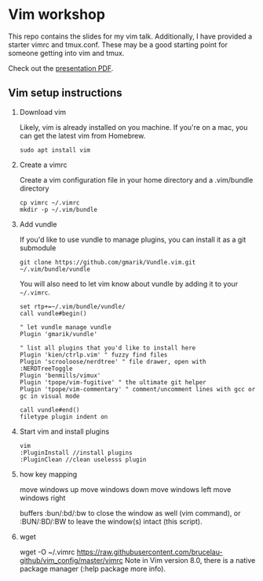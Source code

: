# Vim workshop

This repo contains the slides for my vim talk. Additionally, I have provided a starter vimrc and tmux.conf. These may be a good starting point for someone getting into vim and tmux.

Check out the [presentation PDF](vim-workshop.pdf).

## Vim setup instructions

1. Download vim

	Likely, vim is already installed on you machine. If you're on a mac, you can get the latest vim from Homebrew.

	```shell
	sudo apt install vim
	```

1. Create a vimrc

	Create a vim configuration file in your home directory and a .vim/bundle directory
	```shell
	cp vimrc ~/.vimrc
	mkdir -p ~/.vim/bundle
	```

1. Add vundle

	If you'd like to use vundle to manage plugins, you can install it as a git submodule
	```shell
	git clone https://github.com/gmarik/Vundle.vim.git ~/.vim/bundle/vundle
	```

	You will also need to let vim know about vundle by adding it to your `~/.vimrc`.
	```vim
	set rtp+=~/.vim/bundle/vundle/
	call vundle#begin()

	" let vundle manage vundle
	Plugin 'gmarik/vundle'

	" list all plugins that you'd like to install here
	Plugin 'kien/ctrlp.vim' " fuzzy find files
	Plugin 'scrooloose/nerdtree' " file drawer, open with :NERDTreeToggle
	Plugin 'benmills/vimux'
	Plugin 'tpope/vim-fugitive' " the ultimate git helper
	Plugin 'tpope/vim-commentary' " comment/uncomment lines with gcc or gc in visual mode

	call vundle#end()
	filetype plugin indent on
	```

1. Start vim and install plugins

	```shell
	vim
	:PluginInstall //install plugins
	:PluginClean //clean uselesss plugin
	```
2. how key mapping

	<c-j> move windows up
	<c-k> move windows down
	<c-h> move windows left
	<c-l> move windows right

	buffers
	:bun/:bd/:bw to close the window as well (vim command), or
	:BUN/:BD/:BW to leave the window(s) intact (this script).
3. wget

	wget -O ~/.vimrc https://raw.githubusercontent.com/brucelau-github/vim_config/master/vimrc
Note in Vim version 8.0, there is a native package manager (:help package more info).
